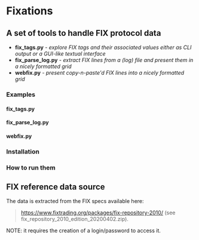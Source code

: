 # Fixations
## A set of tools to handle FIX protocol data
 - **fix_tags.py** - _explore FIX tags and their associated values either as CLI output or a GUI-like textual interface_
 - **fix_parse_log.py** - _extract FIX lines from a (log) file and present them in a nicely formatted grid_
 - **webfix.py** - _present copy-n-paste'd FIX lines into a nicely formatted grid_

### Examples
#### fix_tags.py
#### fix_parse_log.py
#### webfix.py

### Installation

### How to run them


## FIX reference data source
The data is extracted from the FIX specs available here: 

> https://www.fixtrading.org/packages/fix-repository-2010/ 
(see fix_repository_2010_edition_20200402.zip).

NOTE: it requires the creation of a login/password to access it.
